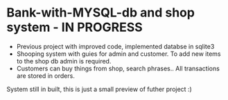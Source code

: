 # Bank-with-MYSQL-db and shop system - IN PROGRESS


- Previous project with improved code, implemented databse in sqlite3
- Shooping system with guies for admin and customer. To add new items to the shop db admin is required.
- Customers can buy things from shop, search phrases.. All transactions are stored in orders.

System still in built, this is just a small preview of futher project :)


